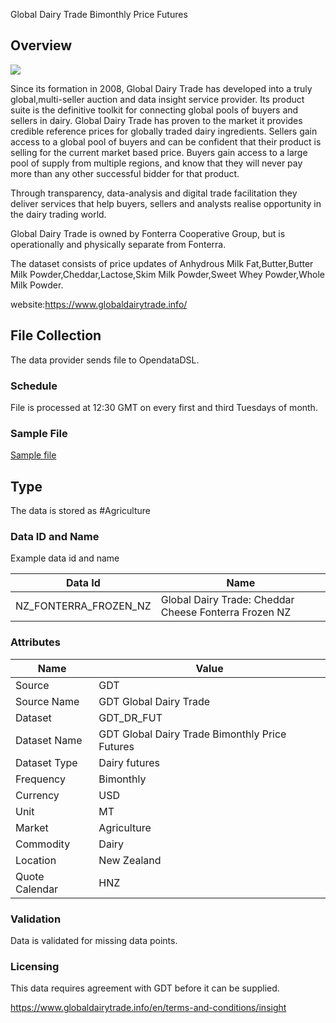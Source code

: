 Global Dairy Trade Bimonthly Price Futures

## Overview

![](/img/data/gdt.png)

Since its formation in 2008, Global Dairy Trade has developed into a truly global,multi-seller auction and data insight service provider. 
Its product suite is the definitive toolkit for connecting global pools of buyers and sellers in dairy. Global Dairy Trade has proven to the market it provides credible reference prices for globally traded dairy ingredients. Sellers gain access to a global pool of buyers and can be confident that their product is selling for the current market based price. Buyers gain access to a large pool of supply from multiple regions, and know that they will never pay more than any other successful bidder for that product.

Through transparency, data-analysis and digital trade facilitation they deliver services that help buyers, sellers and analysts realise opportunity in the dairy trading world.

Global Dairy Trade is owned by Fonterra Cooperative Group, but is operationally and physically separate from Fonterra.

The dataset consists of price updates of Anhydrous Milk Fat,Butter,Butter Milk Powder,Cheddar,Lactose,Skim Milk Powder,Sweet Whey Powder,Whole Milk Powder.

website:https://www.globaldairytrade.info/

## File Collection

The data provider sends file to OpendataDSL.

### Schedule

File is processed at 12:30 GMT on every first and third Tuesdays of month.

### Sample File

[Sample file](pathname://../../static/file-samples/GDT_Butter.json)

## Type

The data is stored as #Agriculture

### Data ID and Name

Example data id and name

|**Data Id**|**Name**|
|-|-|
|NZ_FONTERRA_FROZEN_NZ|Global Dairy Trade: Cheddar Cheese Fonterra Frozen NZ|

### Attributes

|Name|Value|
|-|-|
|Source|GDT|
|Source Name|GDT Global Dairy Trade|
|Dataset|GDT_DR_FUT|
|Dataset Name|GDT Global Dairy Trade Bimonthly Price Futures|
|Dataset Type|Dairy futures|
|Frequency|Bimonthly|
|Currency|USD|
|Unit|MT|
|Market|Agriculture|
|Commodity|Dairy|
|Location|New Zealand|
|Quote Calendar|HNZ|

### Validation

Data is validated for missing data points.

### Licensing

This data requires agreement with GDT before it can be supplied. 

https://www.globaldairytrade.info/en/terms-and-conditions/insight